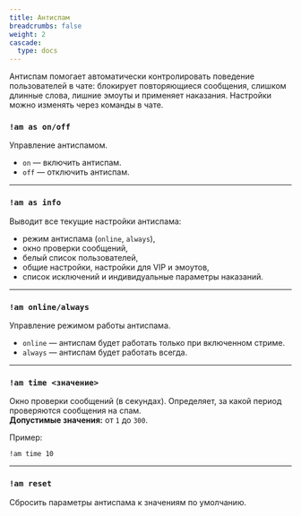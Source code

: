 ```yaml
---
title: Антиспам
breadcrumbs: false
weight: 2
cascade:
  type: docs
---
```


Антиспам помогает автоматически контролировать поведение пользователей в чате: блокирует повторяющиеся сообщения, слишком длинные слова, лишние эмоуты и применяет наказания. Настройки можно изменять через команды в чате.

### `!am as on/off`
Управление антиспамом.
- `on` — включить антиспам.
- `off` — отключить антиспам.

---

### `!am as info`
Выводит все текущие настройки антиспама:
- режим антиспама (`online`, `always`),
- окно проверки сообщений,
- белый список пользователей,
- общие настройки, настройки для VIP и эмоутов,
- список исключений и индивидуальные параметры наказаний.

---

### `!am online/always`
Управление режимом работы антиспама.
- `online` — антиспам будет работать только при включенном стриме.
- `always` — антиспам будет работать всегда.

---

### `!am time <значение>`
Окно проверки сообщений (в секундах). Определяет, за какой период проверяются сообщения на спам.  
**Допустимые значения:** от `1` до `300`.

Пример:
```text
!am time 10
```

---

### `!am reset`
Сбросить параметры антиспама к значениям по умолчанию.